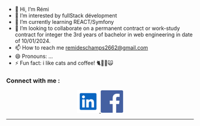 - 👋 Hi, I’m Rémi
- 👀 I’m interested by fullStack dévelopment
- 🌱 I’m currently learning REACT/Symfony
- 💞️ I’m looking to collaborate on a permanent contract or work-study contract for integer the 3rd years of bachelor in web engineering in date of 10/01/2024.
- 📫 How to reach me remideschamps2662@gmail.com
- 😄 Pronouns: ...
- ⚡ Fun fact: i like cats and coffee! 🐈🐱‍👤🙀

### Connect with me :

<div align="center">
  <a href="https://www.linkedin.com/in/rémi-deschamps" style="margin-right: 20;">
    <img src="./img/linkedIn.svg" alt="contact linked in" width="60">
  </a>
  <a href="https://www.facebook.com/remi.deschamps.9" style="margin-left: 20;">
    <img src="./img/facebook.jpg" alt="contact facebook" width="60">
  </a>
</div>

  ---
  

<!---
jeSuisUnDeveloppeur/jeSuisUnDeveloppeur is a ✨ special ✨ repository because its `README.md` (this file) appears on your GitHub profile.
You can click the Preview link to take a look at your changes.
--->
